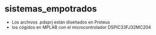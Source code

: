 # sistemas_empotrados
 * Los archivos .pdsprj están diseñados en Proteus 
 * los cógidos en MPLAB con el microcontrolador DSPIC33FJ32MC204
